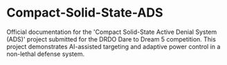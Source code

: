 # Compact-Solid-State-ADS
Official documentation for the 'Compact Solid-State Active Denial System (ADS)' project submitted for the DRDO Dare to Dream 5 competition. This project demonstrates AI-assisted targeting and adaptive power control in a non-lethal defense system.
